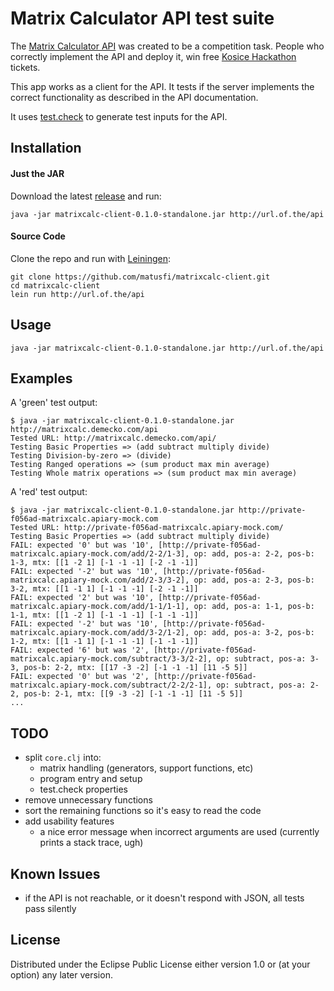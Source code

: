 # Matrix Calculator API test suite

The [Matrix Calculator API](http://docs.matrixcalc.apiary.io/) was created to
be a competition task. People who correctly implement the API and deploy it, 
win free [Kosice Hackathon](http://hackathon.myt-systems.sk/) tickets.

This app works as a client for the API. It tests if the server implements the
correct functionality as described in the API documentation.

It uses [test.check](https://github.com/clojure/test.check) to generate test
inputs for the API.

## Installation

#### Just the JAR

Download the latest [release](https://github.com/matusfi/matrixcalc-client/releases)
and run:

```
java -jar matrixcalc-client-0.1.0-standalone.jar http://url.of.the/api
```

#### Source Code

Clone the repo and run with [Leiningen](http://leiningen.org/):

```
git clone https://github.com/matusfi/matrixcalc-client.git
cd matrixcalc-client
lein run http://url.of.the/api
```

## Usage

```
java -jar matrixcalc-client-0.1.0-standalone.jar http://url.of.the/api
```

## Examples

A 'green' test output:

```
$ java -jar matrixcalc-client-0.1.0-standalone.jar http://matrixcalc.demecko.com/api
Tested URL: http://matrixcalc.demecko.com/api/
Testing Basic Properties => (add subtract multiply divide)
Testing Division-by-zero => (divide)
Testing Ranged operations => (sum product max min average)
Testing Whole matrix operations => (sum product max min average)
```

A 'red' test output:

```
$ java -jar matrixcalc-client-0.1.0-standalone.jar http://private-f056ad-matrixcalc.apiary-mock.com
Tested URL: http://private-f056ad-matrixcalc.apiary-mock.com/
Testing Basic Properties => (add subtract multiply divide)
FAIL: expected '0' but was '10', [http://private-f056ad-matrixcalc.apiary-mock.com/add/2-2/1-3], op: add, pos-a: 2-2, pos-b: 1-3, mtx: [[1 -2 1] [-1 -1 -1] [-2 -1 -1]]
FAIL: expected '-2' but was '10', [http://private-f056ad-matrixcalc.apiary-mock.com/add/2-3/3-2], op: add, pos-a: 2-3, pos-b: 3-2, mtx: [[1 -1 1] [-1 -1 -1] [-2 -1 -1]]
FAIL: expected '2' but was '10', [http://private-f056ad-matrixcalc.apiary-mock.com/add/1-1/1-1], op: add, pos-a: 1-1, pos-b: 1-1, mtx: [[1 -2 1] [-1 -1 -1] [-1 -1 -1]]
FAIL: expected '-2' but was '10', [http://private-f056ad-matrixcalc.apiary-mock.com/add/3-2/1-2], op: add, pos-a: 3-2, pos-b: 1-2, mtx: [[1 -1 1] [-1 -1 -1] [-1 -1 -1]]
FAIL: expected '6' but was '2', [http://private-f056ad-matrixcalc.apiary-mock.com/subtract/3-3/2-2], op: subtract, pos-a: 3-3, pos-b: 2-2, mtx: [[17 -3 -2] [-1 -1 -1] [11 -5 5]]
FAIL: expected '0' but was '2', [http://private-f056ad-matrixcalc.apiary-mock.com/subtract/2-2/2-1], op: subtract, pos-a: 2-2, pos-b: 2-1, mtx: [[9 -3 -2] [-1 -1 -1] [11 -5 5]]
...
```

## TODO

- split `core.clj` into:
    + matrix handling (generators, support functions, etc)
    + program entry and setup
    + test.check properties
- remove unnecessary functions
- sort the remaining functions so it's easy to read the code
- add usability features
    + a nice error message when incorrect arguments are used (currently prints a stack trace, ugh)

## Known Issues

- if the API is not reachable, or it doesn't respond with JSON, all tests pass silently

## License

Distributed under the Eclipse Public License either version 1.0 or (at
your option) any later version.
